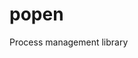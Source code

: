 <!--
title: "popen"
custom_edit_url: https://github.com/netdata/netdata/edit/master/libnetdata/popen/README.md
sidebar_label: "popen"
learn_status: "Published"
learn_topic_type: "Tasks"
learn_rel_path: "Developers/libnetdata"
-->

# popen

Process management library



